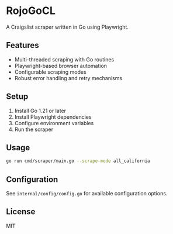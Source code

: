 # RojoGoCL

A Craigslist scraper written in Go using Playwright.

## Features

- Multi-threaded scraping with Go routines
- Playwright-based browser automation
- Configurable scraping modes
- Robust error handling and retry mechanisms

## Setup

1. Install Go 1.21 or later
2. Install Playwright dependencies
3. Configure environment variables
4. Run the scraper

## Usage

```bash
go run cmd/scraper/main.go --scrape-mode all_california
```

## Configuration

See `internal/config/config.go` for available configuration options.

## License

MIT
